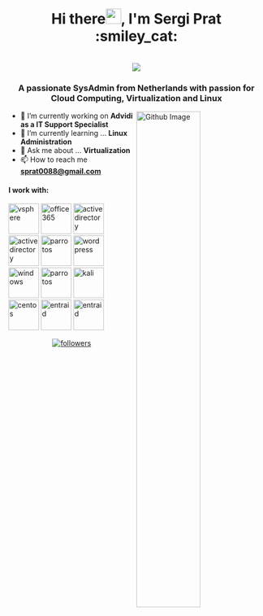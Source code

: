<h1 align="center">Hi there<img src="https://raw.githubusercontent.com/iampavangandhi/iampavangandhi/master/gifs/Hi.gif" width="30px">, I'm Sergi Prat :smiley_cat:</h1>
 <p align="center"><br/>
   <a href="https://www.linkedin.com/in/sergi-prat-merin-b96731213//">
    <img src="https://img.shields.io/badge/linkedin-Sergi Prat-blue">
  </a>
  
 
</p>

<h3 align="center">A passionate SysAdmin from Netherlands with passion for Cloud Computing, Virtualization and Linux</h3>


<img width="50%" align="right" alt="Github Image" src="https://raw.githubusercontent.com/onimur/.github/master/.resources/git-header.svg" />


- 🔭 I’m currently working on **Advidi as a IT Support Specialist**
- 🌱 I’m currently learning ... **Linux Administration**
- 💬 Ask me about ... **Virtualization**
- 📫 How to reach me **sprat0088@gmail.com**
<h4>I work with:</h4>
<p align="left">
<img style="margin: auto;" src="https://w7.pngwing.com/pngs/365/66/png-transparent-vmware-esxi-vmware-vsphere-vmdk-virtual-machine-others-text-rectangle-logo.png" alt=vsphere width="60" height="60"/>
<img style="margin: auto;" src="https://www3.gobiernodecanarias.org/medusa/ecoescuela/pedagotic/files/formidable/5/office365.png" alt=office365 width="60" height="60"/>
<img style="margin: auto;" src="https://www.iterati.com.mx//img/product/instalacion-active-directory-instalacion-o-deployment-active-directory-1.jpg" alt=activedirectory width="60" height="60"/>
<img style="margin: auto;" src="https://upload.wikimedia.org/wikipedia/commons/thumb/9/98/WordPress_blue_logo.svg/1200px-WordPress_blue_logo.svg.png" alt=activedirectory width="60" height="60"/>
<img style="margin: auto;" src="https://a0.awsstatic.com/libra-css/images/logos/aws_logo_smile_1200x630.png" alt=parrotos width="60" height="60"/>
<img style="margin: auto;" src="https://concepto.de/wp-content/uploads/2018/09/sjfogvgbk-e1537188125611-800x400.jpg" alt=wordpress width="60" height="60"/>
<img style="margin: auto;" src="https://www.profesionalreview.com/wp-content/uploads/2016/06/ubuntu-logo-1280x720.jpg" alt=windows width="60" height="60"/>
<img style="margin: auto;" src="https://www.ochobitshacenunbyte.com/wp-content/uploads/2022/01/parro-security-os-portada-2.jpg" alt=parrotos width="60" height="60"/>
<img style="margin: auto;" src="https://guide-images.cdn.ifixit.com/igi/yIjDodkoTxh26KQx.full" alt=kali width="60" height="60"/>
<img style="margin: auto;" src="https://www.linuxadictos.com/wp-content/uploads/centos-stream.jpg" alt=centos width="60" height="60"/>
<img style="margin: auto;" src="https://images.ctfassets.net/p03bi75xct27/5qAgkGIupv615synfBy48e/1103cf0b64135fda2b4932c4e3bd70c7/active-directory.png?q=80&fm=webp&w=2048" alt=entraid width="60" height="60"/>
<img style="margin: auto;" src="https://assets.ext.hpe.com/is/image/hpedam/s00001584?$zoom$" alt=entraid width="60" height="60"/>
</p>
<p align="center">
  <a href="https://github.com/Drakeshh?tab=followers">
    <img alt="followers" title="Follow me on Github" src="https://custom-icon-badges.demolab.com/github/followers/Drakeshh?color=236ad3&labelColor=1155ba&style=for-the-badge&logo=person-add&label=Follow&logoColor=white"/></a>
</p>
